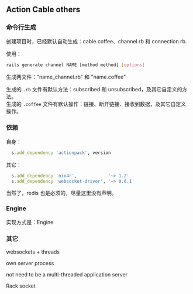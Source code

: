 ## Action Cable others

### 命令行生成

创建项目时，已经默认自动生成：cable.coffee、channel.rb 和 connection.rb.

使用：

```sh
rails generate channel NAME [method method] [options]
```

生成两文件："name_channel.rb" 和 "name.coffee"

生成的 `.rb` 文件有默认方法：subscribed 和 unsubscribed，及其它自定义的方法。
<br>
生成的 `.coffee` 文件有默认操作：链接、断开链接、接收到数据，及其它自定义操作。

### 依赖

自身：

```ruby
  s.add_dependency 'actionpack', version
```

其它：

```ruby
  s.add_dependency 'nio4r',            '~> 1.2'
  s.add_dependency 'websocket-driver', '~> 0.6.1'
```

当然了，redis 也是必须的，尽量这里没有声明。

### Engine

实现方式是：Engine

### 其它

websockets + threads

own server process

not need to be a multi-threaded application server

Rack socket


